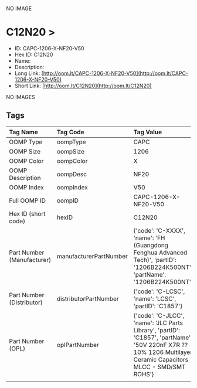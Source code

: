


  
NO IMAGE  
# C12N20 > 

- ID: CAPC-1206-X-NF20-V50
- Hex ID: C12N20
- Name: 
- Description: 
- Long Link: [http://oom.lt/CAPC-1206-X-NF20-V50](http://oom.lt/CAPC-1206-X-NF20-V50)
- Short Link: [http://oom.lt/C12N20](http://oom.lt/C12N20)
  
NO IMAGES  
## Tags
  

|Tag Name|Tag Code|Tag Value|
| :--- | :--- | :--- |
|OOMP Type|oompType|CAPC|
|OOMP Size|oompSize|1206|
|OOMP Color|oompColor|X|
|OOMP Description|oompDesc|NF20|
|OOMP Index|oompIndex|V50|
|Full OOMP ID|oompID|CAPC-1206-X-NF20-V50|
|Hex ID (short code)|hexID|C12N20|
|Part Number (Manufacturer)|manufacturerPartNumber|{'code': 'C-XXXX', 'name': 'FH (Guangdong Fenghua Advanced Tech)', 'partID': '1206B224K500NT', 'partName': '1206B224K500NT'}|
|Part Number (Distributor)|distributorPartNumber|{'code': 'C-LCSC', 'name': 'LCSC', 'partID': 'C1857'}|
|Part Number (OPL)|oplPartNumber|{'code': 'C-JLCC', 'name': 'JLC Parts Library', 'partID': 'C1857', 'partName': '50V 220nF X7R ??10% 1206  Multilayer Ceramic Capacitors MLCC - SMD/SMT ROHS'}|
||||

